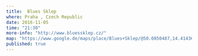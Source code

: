 ```yaml
---
title:  Blues Sklep
where: Praha , Czech Republic
date: 2016-11-05
time: "21:30"
more-info: "http://www.bluessklep.cz/"
map: "https://www.google.de/maps/place/Blues+Sklep/@50.0850487,14.4143634,17z/data=!4m5!3m4!1s0x470b94ef138f78c1:0xd7900926797c0c68!8m2!3d50.0850453!4d14.4165574"
published: true
---
```

